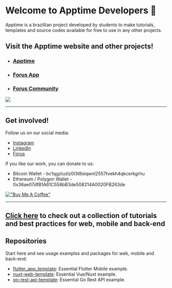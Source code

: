 # Welcome to Apptime Developers 👋

Apptime is a brazillian project developed by students to make tutorials, templates and source codes available for free to use in any other projects.

## Visit the Apptime website and other projects!

- ### [Apptime](https://apptime.dev/)
- ### [Forus App](https://forus.app/)
- ### [Forus Community](https://github.com/foruscommunity/)
<!-- - ### [Pinkie App](https://pinkie.app/) -->
<!-- - ### [Velvie App](https://velvie.app/) -->
<!-- - ### [Chatie](https://chatie.app/) -->
<!-- - ### [Financ](https://financ.app/) -->
<!-- - ### [Mation](https://mation.app/) -->
<!-- - ### [Vipn](https://vipn.app/) -->
<!-- - ### [Vipn](https://flybit.app/) -->
<!-- - ### [Vipn](https://aifind.app/) -->

<a href="https://apptime.dev" target="_blank"><img src="https://apptime.dev/images/website-preview-en.jpg" target="_blank"></a>

---

## Get involved!

Follow us on our social media:
- [Instagram](http://instagram.com/apptimedev)
- [LinkedIn](https://www.linkedin.com/company/apptimedev)
- [Forus](https://forus.app/apptimedev)

If you like our work, you can donate to us:
- Bitcoin Wallet - bc1qgzluzlz0l3t8slqwnl2557tvekh4qkcerkgrhu
- Ethereum / Polygon Wallet - 0x36ae07dfB1A61C558bB3de508214A0020FB263de

[!["Buy Me A Coffee"](https://www.buymeacoffee.com/assets/img/custom_images/orange_img.png)](https://buymeacoffee.com/forus) 

---

## [Click here](https://github.com/apptimedev/collection) to check out a collection of tutorials and best practices for web, mobile and back-end

## Repositories

Start here and see usage examples and packages for web, mobile and back-end:

<!-- alphabetical -->
* [flutter_app_template](https://github.com/apptimedev/flutter_app_template): Essential Flutter Mobile example.
* [nuxt-web-template](https://github.com/apptimedev/nuxt-web-template): Essential Vue/Nuxt example.
* [go-rest-api-template](https://github.com/apptimedev/go-rest-api-template): Essential Go Rest API example.
